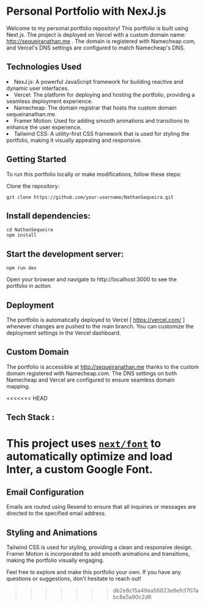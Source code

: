 
# Personal Portfolio with NexJ.js
Welcome to my personal portfolio repository! This portfolio is built using Next.js. The project is deployed on Vercel with a custom domain name:  http://sequeiranathan.me . The domain is registered with Namecheap.com, and Vercel's DNS settings are configured to match Namecheap's DNS.

## Technologies Used
 <li> NexJ.js: A powerful JavaScript framework for building reactive and dynamic user interfaces.
 <li> Vercel: The platform for deploying and hosting the portfolio, providing a seamless deployment experience.
 <li> Namecheap: The domain registrar that hosts the custom domain sequeiranathan.me.
 <li> Framer Motion: Used for adding smooth animations and transitions to enhance the user experience.
 <li> Tailwind CSS: A utility-first CSS framework that is used for styling the portfolio, making it visually appealing and responsive. <br>

  
## Getting Started
To run this portfolio locally or make modifications, follow these steps:

Clone the repository:
```
git clone https://github.com/your-username/NathanSequeira.git
```
## Install dependencies:
```
cd NathanSequeira
npm install
```
## Start the development server:
```
npm run dev
```
Open your browser and navigate to http://localhost:3000 to see the portfolio in action.

## Deployment
The portfolio is automatically deployed to Vercel  [ https://vercel.com/ ] whenever changes are pushed to the main branch. You can customize the deployment settings in the Vercel dashboard.

## Custom Domain
The portfolio is accessible at http://sequeiranathan.me thanks to the custom domain registered with Namecheap.com. The DNS settings on both Namecheap and Vercel are configured to ensure seamless domain mapping.

<<<<<<< HEAD
## Tech Stack :


This project uses [`next/font`](https://nextjs.org/docs/basic-features/font-optimization) to automatically optimize and load Inter, a custom Google Font.
=======
## Email Configuration
Emails are routed using Resend to ensure that all inquiries or messages are directed to the specified email address.

## Styling and Animations
Tailwind CSS is used for styling, providing a clean and responsive design. Framer Motion is incorporated to add smooth animations and transitions, making the portfolio visually engaging.

Feel free to explore and make this portfolio your own. If you have any questions or suggestions, don't hesitate to reach out!
>>>>>>> db2e8c15a49ea56823e8efcf707abc8a5a90c2d6
